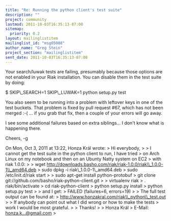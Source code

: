 ```yaml
---
title: "Re: Running the python client's test suite"
description: ""
project: community
lastmod: 2011-10-03T16:35:13-07:00
sitemap:
  priority: 0.2
layout: mailinglistitem
mailinglist_id: "msg05008"
author_name: "Greg Stein"
project_section: "mailinglistitem"
sent_date: 2011-10-03T16:35:13-07:00
---
```



Your search/luwak tests are failing, presumably because those options
are not enabled in your Riak installation. You can disable them in the
test suite by doing:

$ SKIP\\_SEARCH=1 SKIP\\_LUWAK=1 python setup.py test

You also seem to be running into a problem with leftover keys in one
of the test buckets. That problem is fixed by pull request #67, which
has not been merged :-( ... if you grab that fix, then a couple of
your errors will go away.

I see some additional failures based on extra siblings... I don't know
what is happening there.

Cheers,
-g

On Mon, Oct 3, 2011 at 13:22, Honza Král  wrote:
&gt; Hi everybody,
&gt;
&gt; I cannot get the test suite in the python client to run, I have tried
&gt; on Arch Linux on my notebook and then on an Ubunty Natty system on EC2
&gt; with riak 1.0.0:
&gt;
&gt; wget http://downloads.basho.com/riak/riak-1.0.0/riak\\_1.0.0-1\\_amd64.deb
&gt; sudo dpkg -i riak\\_1.0.0-1\\_amd64.deb
&gt; sudo /etc/init.d/riak start
&gt;
&gt; sudo apt-get install python-protobuf
&gt; git clone git://github.com/basho/riak-python-client.git
&gt;
&gt; virtualenv riak
&gt; . riak/bin/activate
&gt; cd riak-python-client
&gt; python setup.py install
&gt; python setup.py test
&gt;
&gt; and I get:
&gt; FAILED (failures=6, errors=19)
&gt;
&gt; The full test output can be found at:
&gt; http://www.honzakral.com/riak\\_python\\_test.out
&gt;
&gt; If anybody can point out what I did wrong or how to make the tests
&gt; work I would be most grateful.
&gt;
&gt; Thanks!
&gt;
&gt; Honza Král
&gt; E-Mail: honza.k...@gmail.com
&gt;

